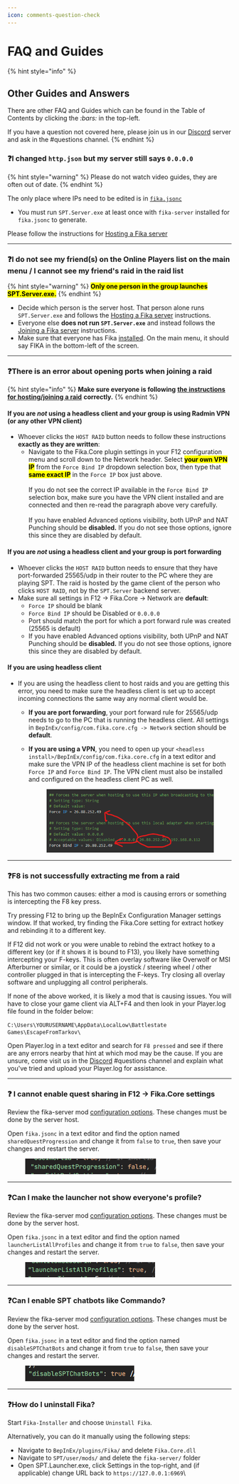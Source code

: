 ```yaml
---
icon: comments-question-check
---
```


# FAQ and Guides

{% hint style="info" %}
## Other Guides and Answers

There are other FAQ and Guides which can be found in the Table of Contents by clicking the <i class="fa-bars">:bars:</i> in the top-left.

If you have a question not covered here, please join us in our [Discord](https://discord.gg/project-fika) server and ask in the #questions channel.
{% endhint %}

### :question:I changed `http.json` but my server still says `0.0.0.0`

{% hint style="warning" %}
Please do not watch video guides, they are often out of date.
{% endhint %}

The only place where IPs need to be edited is in [`fika.jsonc`](../fika-configuration/server.md)

* You must run `SPT.Server.exe` at least once with `fika-server` installed for `fika.jsonc` to generate.

Please follow the instructions for <a href="../hosting-a-fika-server/" class="button primary" data-icon="arrow-right-long">Hosting a Fika server</a>

***

### :question:I do not see my friend(s) on the Online Players list on the main menu / I cannot see my friend's raid in the raid list

{% hint style="warning" %}
<mark style="color:$warning;">**Only one person in the group launches SPT.Server.exe.**</mark>
{% endhint %}

* Decide which person is the server host. That person alone runs `SPT.Server.exe` and follows the [Hosting a Fika server](../hosting-a-fika-server/) instructions.
* Everyone else **does not run `SPT.Server.exe`** and instead follows the [Joining a Fika server](../joining-a-fika-server/) instructions.
* Make sure that everyone has Fika [installed](../installing-fika/). On the main menu, it should say FIKA in the bottom-left of the screen.

***

### :question:There is an error about opening ports when joining a raid

{% hint style="info" %}
**Make sure everyone is following** [**the instructions for hosting/joining a raid**](../playing-fika.md) **correctly.**
{% endhint %}

#### If you are _not_ using a headless client and your group is using Radmin VPN (or any other VPN client)

* Whoever clicks the `HOST RAID` button needs to follow these instructions **exactly as they are written**:
  * Navigate to the Fika.Core plugin settings in your F12 configuration menu and scroll down to the Network header. Select <mark style="color:$warning;">**your own VPN IP**</mark> from the `Force Bind IP` dropdown selection box, then type that <mark style="color:$warning;">**same exact IP**</mark> in the `Force IP` box just above.\
    \
    If you do not see the correct IP available in the `Force Bind IP` selection box, make sure you have the VPN client installed and are connected and then re-read the paragraph above very carefully.\
    \
    If you have enabled Advanced options visibility, both UPnP and NAT Punching should be **disabled.** If you do not see those options, ignore this since they are disabled by default.

#### If you are _not_ using a headless client and your group is port forwarding

* Whoever clicks the `HOST RAID` button needs to ensure that they have port-forwarded 25565/udp in their router to the PC where they are playing SPT. The raid is hosted by the game client of the person who clicks `HOST RAID`, not by the `SPT.Server` backend server.
* Make sure all settings in F12 -> Fika.Core -> Network are **default**:
  * `Force IP` should be blank
  * `Force Bind IP` should be Disabled or `0.0.0.0`
  * Port should match the port for which a port forward rule was created (25565 is default)
  * If you have enabled Advanced options visibility, both UPnP and NAT Punching should be **disabled.** If you do not see those options, ignore this since they are disabled by default.

#### If you are using headless client

* If you are using the headless client to host raids and you are getting this error, you need to make sure the headless client is set up to accept incoming connections the same way any normal client would be.&#x20;
  * **If you are port forwarding**, your port forward rule for 25565/udp needs to go to the PC that is running the headless client. All settings in `BepInEx/config/com.fika.core.cfg -> Network` section should be **default**.
  *   **If you are using a VPN**, you need to open up your `<headless install>/BepInEx/config/com.fika.core.cfg` in a text editor and make sure the VPN IP of the headless client machine is set for both `Force IP` and `Force Bind IP`. The VPN client must also be installed and configured on the headless client PC as well.

      <figure><img src="../.gitbook/assets/image (32).png" alt=""><figcaption></figcaption></figure>

***

### :question:F8 is not successfully extracting me from a raid

This has two common causes: either a mod is causing errors or something is intercepting the F8 key press.

Try pressing F12 to bring up the BepInEx Configuration Manager settings window. If that worked, try finding the Fika.Core setting for extract hotkey and rebinding it to a different key.

If F12 did not work or you were unable to rebind the extract hotkey to a different key (or if it shows it is bound to F13), you likely have something intercepting your F-keys. This is often overlay software like Overwolf or MSI Afterburner or similar, or it could be a joystick / steering wheel / other controller plugged in that is intercepting the F-keys. Try closing all overlay software and unplugging all control peripherals.

If none of the above worked, it is likely a mod that is causing issues. You will have to close your game client via ALT+F4 and then look in your Player.log file found in the folder below:

```
C:\Users\YOURUSERNAME\AppData\LocalLow\Battlestate Games\EscapeFromTarkov\
```

Open Player.log in a text editor and search for `F8 pressed` and see if there are any errors nearby that hint at which mod may be the cause. If you are unsure, come visit us in the [Discord](https://discord.gg/project-fika) #questions channel and explain what you've tried and upload your Player.log for assistance.

***

### :question: I cannot enable quest sharing in F12 -> Fika.Core settings

Review the fika-server mod [configuration options](../fika-configuration/server.md). These changes must be done by the server host.

Open `fika.jsonc` in a text editor and find the option named `sharedQuestProgression` and change it from `false` to `true`, then save your changes and restart the server.

<figure><img src="../.gitbook/assets/image (53).png" alt=""><figcaption></figcaption></figure>

***

### :question:Can I make the launcher not show everyone's profile?

Review the fika-server mod [configuration options](../fika-configuration/server.md). These changes must be done by the server host.

Open `fika.jsonc` in a text editor and find the option named `launcherListAllProfiles` and change it from `true` to `false`, then save your changes and restart the server.

<figure><img src="../.gitbook/assets/image (54).png" alt=""><figcaption></figcaption></figure>

***

### :question:Can I enable SPT chatbots like Commando?

Review the fika-server mod [configuration options](../fika-configuration/server.md). These changes must be done by the server host.

Open `fika.jsonc` in a text editor and find the option named `disableSPTChatBots` and change it from `true` to `false`, then save your changes and restart the server.

<figure><img src="../.gitbook/assets/image (55).png" alt=""><figcaption></figcaption></figure>

***

### :question:How do I uninstall Fika?

Start `Fika-Installer` and choose `Uninstall Fika`.

Alternatively, you can do it manually using the following steps:

* Navigate to `BepInEx/plugins/Fika/` and delete `Fika.Core.dll`
* Navigate to `SPT/user/mods/` and delete the `fika-server/` folder
* Open SPT.Launcher.exe, click Settings in the top-right, and (if applicable) change URL back to `https://127.0.0.1:6969`\
